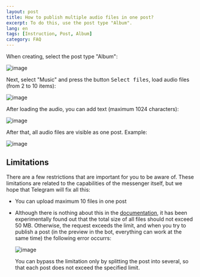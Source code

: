 ```yaml
---
layout: post
title: How to publish multiple audio files in one post?
excerpt: To do this, use the post type "Album".
lang: en
tags: [Instruction, Post, Album]
category: FAQ
---
```


When creating, select the post type "Album":

![image](https://user-images.githubusercontent.com/24430718/131265107-995b2686-3f77-48ff-9759-cd6ce8e596b4.png)

Next, select "Music" and press the button <kbd>Select files</kbd>, load audio files (from 2 to 10 items):

![image](https://user-images.githubusercontent.com/24430718/131265139-14381998-8e23-4526-9426-dd51b82f113a.png)

After loading the audio, you can add text (maximum 1024 characters):

![image](https://user-images.githubusercontent.com/24430718/131265209-e130b1f7-81cb-4038-8fc1-b3ac1ffacdcd.png)

After that, all audio files are visible as one post. Example:

![image](https://user-images.githubusercontent.com/24430718/131265246-23fa9c75-cb7b-4ccb-88c9-fe72ade315b1.png)


## Limitations

There are a few restrictions that are important for you to be aware of. These limitations are related to the capabilities of the messenger itself, but we hope that Telegram will fix all this:

* You can upload maximum 10 files in one post

* Although there is nothing about this in the [documentation](https://core.telegram.org/bots/api#sendmediagroup), it has been experimentally found out that the total size of all files should not exceed 50 MB. Otherwise, the request exceeds the limit, and when you try to publish a post (in the preview in the bot, everything can work at the same time) the following error occurrs:

  ![image](https://user-images.githubusercontent.com/24430718/131265380-c51aba6e-189d-45b0-bb81-fe33f6faaed5.png)

  You can bypass the limitation only by splitting the post into several, so that each post does not exceed the specified limit.
